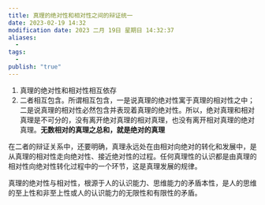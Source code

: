 ```yaml
---
title: 真理的绝对性和相对性之间的辩证统一
date: 2023-02-19 14:32
modification date: 2023 二月 19日 星期日 14:32:37
aliases:
  - 
tags:
  - 
publish: "true"
---
```


1. 真理的绝对性和相对性相互依存
2. 二者相互包含。所谓相互包含，一是说真理的绝对性寓于真理的相对性之中；二是说真理的相对性必然包含并表现着真理的绝对性。所以，绝对真理和相对真理是不可分的，没有离开绝对真理的相对真理，也没有离开相对真理的绝对真理。**无数相对的真理之总和，就是绝对的真理**

在二者的辩证关系中，还要明确，真理永远处在由相对向绝对的转化和发展中，是从真理的相对性走向绝对性、接近绝对性的过程。任何真理性的认识都是由真理的相对性向绝对性转化过程中的一个环节，这是真理发展的规律。

真理的绝对性与相对性，根源于人的认识能力、思维能力的矛盾本性，是人的思维的至上性和非至上性或人的认识能力的无限性和有限性的矛盾。